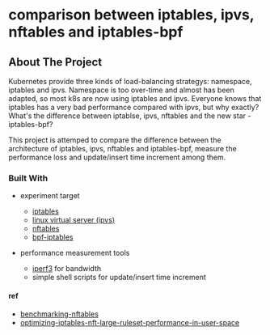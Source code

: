 # comparison between iptables, ipvs, nftables and iptables-bpf

## About The Project 

Kubernetes provide three kinds of load-balancing strategys: namespace, iptables and ipvs. Namespace is too over-time and almost has been adapted, so most k8s are now using iptables and ipvs. Everyone knows that
iptables has a very bad performance compared with ipvs, but why exactly? What's the difference between iptablse, ipvs, nftables and the new star - iptables-bpf? 

This project is attemped to compare the difference between the architecture of iptables, ipvs, nftables and iptables-bpf, measure the performance loss and update/insert time increment among them. 

### Built With 

* experiment target
    * [iptables](https://netfilter.org/projects/iptables/index.html)
    * [linux virtual server (ipvs)](http://www.linuxvirtualserver.org/)
    * [nftables](https://netfilter.org/projects/nftables/index.html)
    * [bpf-iptables](https://github.com/mbertrone/bpf-iptables)

* performance measurement tools
    * [iperf3](https://iperf.fr/iperf-download.php) for bandwidth
    * simple shell scripts for update/insert time increment

#### ref 

* [benchmarking-nftables](https://developers.redhat.com/blog/2017/04/11/benchmarking-nftables)
* [optimizing-iptables-nft-large-ruleset-performance-in-user-space](https://developers.redhat.com/blog/2020/04/27/optimizing-iptables-nft-large-ruleset-performance-in-user-space)



